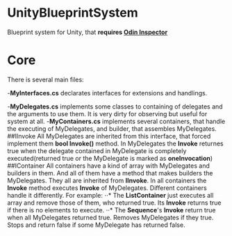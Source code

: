 # UnityBlueprintSystem
Blueprint system for Unity, that **requires [Odin Inspector](https://odininspector.com)**

# Core
There is several main files:

-**MyInterfaces.cs** declarates interfaces for extensions and handlings.

-**MyDelegates.cs** implements some classes to containing of delegates and the arguments to use them. It is very dirty for observing but useful for system at all.
-**MyContainers.cs** implements several containers, that handle the executing of MyDelegates, and builder, that assembles MyDelegates.
##IInvoke<bool>
  All MyDelegates are inherited from this interface, that forced implement them **bool Invoke()** method. In MyDelegates the **Invoke** returnes true when the delegate contained in MyDelegate is completely executed(returned true or the MyDelegate is marked as **oneInvocation**)
##IContainer
All containers have a kind of array with MyDelegates and builders in them. And all of them have a method that makes builders the MyDelegates. 
They all are inherited from **IInvoke<bool>**. 
In all containers the **Invoke** method executes **Invoke** of MyDelegates. Different containers handle it differently. For example: 
⋅⋅* The **ListContainer** just executes all array and remove those of them, who returned true. Its **Invoke** returns true if there is no elements to execute.
⋅⋅* The **Sequence**'s **Invoke** return true when all MyDelegates returned true. Removes MyDelegates if they true. Stops and return false if some MyDelegate has returned false.
